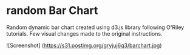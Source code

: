 # random Bar Chart


Random dynamic bar chart created using d3.js library following O'Riley tutorials. 
Few visual changes made to the original instructions.

![Screenshot] (https://s31.postimg.org/gryjuj6q3/barchart.jpg)
